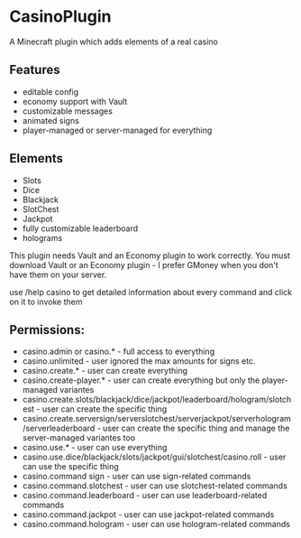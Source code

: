 # CasinoPlugin

A Minecraft plugin which adds elements of a real casino

## Features
- editable config
- economy support with Vault
- customizable messages
- animated signs
- player-managed or server-managed for everything

## Elements
- Slots
- Dice
- Blackjack
- SlotChest
- Jackpot
- fully customizable leaderboard 
- holograms

This plugin needs Vault and an Economy plugin to work correctly. You must download Vault or an Economy plugin - I prefer GMoney when you don't have them on your server.

use /help casino to get detailed information about every command and click on it to invoke them

## Permissions: 
- casino.admin or casino.* - full access to everything
- casino.unlimited - user ignored the max amounts for signs etc.
- casino.create.* - user can create everything
- casino.create-player.* - user can create everything but only the player-managed variantes
- casino.create.slots/blackjack/dice/jackpot/leaderboard/hologram/slotchest - user can create the specific thing
- casino.create.serversign/serverslotchest/serverjackpot/serverhologram/serverleaderboard - user can create the specific thing and manage the server-managed variantes too
- casino.use.* - user can use everything
- casino.use.dice/blackjack/slots/jackpot/gui/slotchest/casino.roll - user can use the specific thing
- casino.command sign - user can use sign-related commands
- casino.command.slotchest - user can use slotchest-related commands
- casino.command.leaderboard - user can use leaderboard-related commands
- casino.command.jackpot - user can use jackpot-related commands
- casino.command.hologram - user can use hologram-related commands